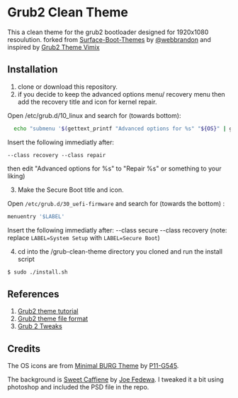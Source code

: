 # Grub2 Clean Theme

This a clean theme for the grub2 bootloader designed for 1920x1080 resoulution. forked from [Surface-Boot-Themes](https://github.com/webbrandon/Surface-Boot-Themes/) by [@webbrandon](https://github.com/webbrandon) and inspired by [Grub2 Theme Vimix](https://github.com/Se7endAY/grub2-theme-vimix)

## Installation

1. clone or download this repository.
2. if you decide to keep the advanced options menu/ recovery menu then add the recovery title and icon for kernel repair.

  Open /etc/grub.d/10_linux and search for (towards bottom):
  ```sh
    echo "submenu '$(gettext_printf "Advanced options for %s" "${OS}" | grub_quote)'
  ```
  Insert the following immediatly after:
  ```
  --class recovery --class repair
  ```
  then edit "Advanced options for %s" to "Repair %s" or something to your liking)

3. Make the Secure Boot title and icon.

  Open `/etc/grub.d/30_uefi-firmware` and search for (towards the bottom) :
  ```sh
  menuentry '$LABEL'
  ```
  Insert the following immediatly after:  --class secure --class recovery
  (note: replace `LABEL=System Setup` with `LABEL=Secure Boot`)

4. cd into the /grub-clean-theme directory you cloned and run the install script
```sh
$ sudo ./install.sh
```

## References

1. [Grub2 theme tutorial](http://wiki.rosalab.ru/en/index.php/Grub2_theme_tutorial)
2. [Grub2 theme file format](https://www.gnu.org/software/grub/manual/html_node/Theme-file-format.html)
3. [Grub 2 Tweaks](https://ubuntuforums.org/showthread.php?t=1287602)

## Credits

The OS icons are from [Minimal BURG Theme][icons] by [P11-G545][icon-author].

The background is [Sweet Caffiene][wallpaper] by [Joe Fedewa][wallpaper-author].
I tweaked it a bit using photoshop and included the PSD file in the repo.

[icons]: http://www.deviantart.com/art/Minimal-BURG-theme-with-Win8-logo-526184352
[icon-author]: http://p11-g545.deviantart.com/

[wallpaper]: http://phandroid.com/2014/10/11/android-wallpaper-coffee/
[wallpaper-author]: http://phandroid.com/author/joe-fedewa/
